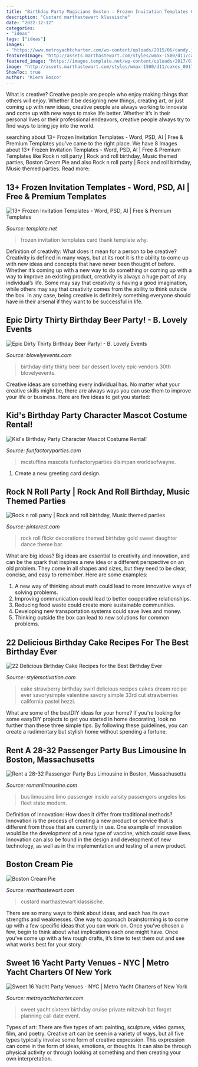 ```yaml
---
title: "Birthday Party Magicians Boston : Frozen Invitation Templates Card Thank Template Why"
description: "Custard marthastewart klassische"
date: "2022-12-12"
categories:
- "ideas"
tags: ["ideas"]
images:
- "https://www.metroyachtcharter.com/wp-content/uploads/2015/06/candy.jpg"
featuredImage: "http://assets.marthastewart.com/styles/wmax-1500/d11/cakes_00170/cakes_00170_sq.jpg?itok=hxC6Yco-"
featured_image: "https://images.template.net/wp-content/uploads/2017/01/27201926/Frozen-Thank-You-Card-Invitation.jpg"
image: "http://assets.marthastewart.com/styles/wmax-1500/d11/cakes_00170/cakes_00170_sq.jpg?itok=hxC6Yco-"
ShowToc: true
author: "Kiera Bosco"
---
```



What is creative?
Creative people are people who enjoy making things that others will enjoy. Whether it be designing new things, creating art, or just coming up with new ideas, creative people are always working to innovate and come up with new ways to make life better. Whether it’s in their personal lives or their professional endeavors, creative people always try to find ways to bring joy into the world.

	

		
searching about 13+ Frozen Invitation Templates - Word, PSD, AI | Free &amp; Premium Templates you've came to the right place. We have 8 Images about 13+ Frozen Invitation Templates - Word, PSD, AI | Free &amp; Premium Templates like Rock n roll party | Rock and roll birthday, Music themed parties, Boston Cream Pie and also Rock n roll party | Rock and roll birthday, Music themed parties. Read more:
		
    
## 13+ Frozen Invitation Templates - Word, PSD, AI | Free &amp; Premium Templates

<img loading=lazy src="https://images.template.net/wp-content/uploads/2017/01/27201926/Frozen-Thank-You-Card-Invitation.jpg" onerror="this.onerror=null;this.src='https://tse4.mm.bing.net/th?id=OIP.QFuKKKgHqF_u4tR2aucUgQHaFO&amp;pid=15.1';" alt="13+ Frozen Invitation Templates - Word, PSD, AI | Free &amp; Premium Templates">

_Source: template.net_

>frozen invitation templates card thank template why. 

	

Definition of creativity: What does it mean for a person to be creative?
Creativity is defined in many ways, but at its root it is the ability to come up with new ideas and concepts that have never been thought of before. Whether it’s coming up with a new way to do something or coming up with a way to improve an existing product, creativity is always a huge part of any individual’s life. Some may say that creativity is having a good imagination, while others may say that creativity comes from the ability to think outside the box. In any case, being creative is definitely something everyone should have in their arsenal if they want to be successful in life.

    
## Epic Dirty Thirty Birthday Beer Party! - B. Lovely Events

<img loading=lazy src="https://i0.wp.com/blovelyevents.com/wp-content/uploads/2015/08/Dirty-Thirty-30th-Birthday-Beer-Dessert-Bar.jpg?resize=700%2C1050" onerror="this.onerror=null;this.src='https://tse3.mm.bing.net/th?id=OIP.uUPZsYTpo_a0ul77WednIQHaLH&amp;pid=15.1';" alt="Epic Dirty Thirty Birthday Beer Party! - B. Lovely Events">

_Source: blovelyevents.com_

>birthday dirty thirty beer bar dessert lovely epic vendors 30th blovelyevents. 

	

Creative ideas are something every individual has. No matter what your creative skills might be, there are always ways you can use them to improve your life or business. Here are five ideas to get you started: 

    
## Kid&#039;s Birthday Party Character Mascot Costume Rental!

<img loading=lazy src="https://funfactoryparties.com/wp-content/uploads/2012/10/doc-mcstuffins-kids-party-costume-character-rental-1-768x1024.jpg" onerror="this.onerror=null;this.src='https://tse1.mm.bing.net/th?id=OIP.KSyLgJ2niCBnlKNJza3MVQHaJ4&amp;pid=15.1';" alt="Kid&#039;s Birthday Party Character Mascot Costume Rental!">

_Source: funfactoryparties.com_

>mcstuffins mascots funfactoryparties disimpan worldsofwayne. 

	

1. Create a new greeting card design.

    
## Rock N Roll Party | Rock And Roll Birthday, Music Themed Parties

<img loading=lazy src="https://i.pinimg.com/originals/bc/c9/b0/bcc9b04188612a8d5ef199cef7675d8f.jpg" onerror="this.onerror=null;this.src='https://tse2.mm.bing.net/th?id=OIP.7hfUzwx89pn3xQk0irU3SwAAAA&amp;pid=15.1';" alt="Rock n roll party | Rock and roll birthday, Music themed parties">

_Source: pinterest.com_

>rock roll flickr decorations themed birthday gold sweet daughter dance theme bar. 

	

What are big ideas?
Big ideas are essential to creativity and innovation, and can be the spark that inspires a new idea or a different perspective on an old problem. They come in all shapes and sizes, but they need to be clear, concise, and easy to remember. Here are some examples:
1. A new way of thinking about math could lead to more innovative ways of solving problems. 
2. Improving communication could lead to better cooperative relationships. 
3. Reducing food waste could create more sustainable communities. 
4. Developing new transportation systems could save lives and money. 
5. Thinking outside the box can lead to new solutions for common problems.

    
## 22 Delicious Birthday Cake Recipes For The Best Birthday Ever

<img loading=lazy src="https://www.stylemotivation.com/wp-content/uploads/2013/10/22-Delicious-Birthday-Cakes-Recipes-for-the-Best-Birthday-Ever-13-620x868.jpg" onerror="this.onerror=null;this.src='https://tse1.mm.bing.net/th?id=OIP.EzRS_LlGLmTyuW8DUmt7BAHaKX&amp;pid=15.1';" alt="22 Delicious Birthday Cake Recipes for the Best Birthday Ever">

_Source: stylemotivation.com_

>cake strawberry birthday swirl delicious recipes cakes dream recipe ever savorysimple valentine savory simple 33rd cut strawberries california pastel hezzi. 

	

What are some of the bestDIY ideas for your home?
If you're looking for some easyDIY projects to get you started in home decorating, look no further than these three simple tips. By following these guidelines, you can create a rudimentary but stylish home without spending a fortune.

    
## Rent A 28-32 Passenger Party Bus Limousine In Boston, Massachusetts

<img loading=lazy src="https://romanlimousine.com/wp-content/uploads/2020/01/Gm40_LimoBus_front_view-1024x683.jpg" onerror="this.onerror=null;this.src='https://tse1.mm.bing.net/th?id=OIP.IkkGVVlusmC4A2xEnwt0VQHaE8&amp;pid=15.1';" alt="Rent a 28-32 Passenger Party Bus Limousine in Boston, Massachusetts">

_Source: romanlimousine.com_

>bus limousine limo passenger inside varsity passengers angeles los fleet state modern. 

	

Definition of innovation: How does it differ from traditional methods?
Innovation is the process of creating a new product or service that is different from those that are currently in use. One example of innovation would be the development of a new type of vaccine, which could save lives. Innovation can also be found in the design and development of new technology, as well as in the implementation and testing of a new product.

    
## Boston Cream Pie

<img loading=lazy src="http://assets.marthastewart.com/styles/wmax-1500/d11/cakes_00170/cakes_00170_sq.jpg?itok=hxC6Yco-" onerror="this.onerror=null;this.src='https://tse1.mm.bing.net/th?id=OIP.BC5T6CwQeQM9OONy6-qYMAHaHa&amp;pid=15.1';" alt="Boston Cream Pie">

_Source: marthastewart.com_

>custard marthastewart klassische. 

	

There are so many ways to think about ideas, and each has its own strengths and weaknesses. One way to approach brainstorming is to come up with a few specific ideas that you can work on. Once you’ve chosen a few, begin to think about what implications each one might have. Once you’ve come up with a few rough drafts, it’s time to test them out and see what works best for your story.

    
## Sweet 16 Yacht Party Venues - NYC | Metro Yacht Charters Of New York

<img loading=lazy src="https://www.metroyachtcharter.com/wp-content/uploads/2015/06/candy.jpg" onerror="this.onerror=null;this.src='https://tse3.mm.bing.net/th?id=OIP.PR72YzHsTsNzDwsUY_2aTgHaFj&amp;pid=15.1';" alt="Sweet 16 Yacht Party Venues - NYC | Metro Yacht Charters of New York">

_Source: metroyachtcharter.com_

>sweet yacht sixteen birthday cruise private mitzvah bat forget planning call date event. 

	

Types of art: There are five types of art: painting, sculpture, video games, film, and poetry.
Creative art can be seen in a variety of ways, but all five types typically involve some form of creative expression. This expression can come in the form of ideas, emotions, or thoughts. It can also be through physical activity or through looking at something and then creating your own interpretation.

